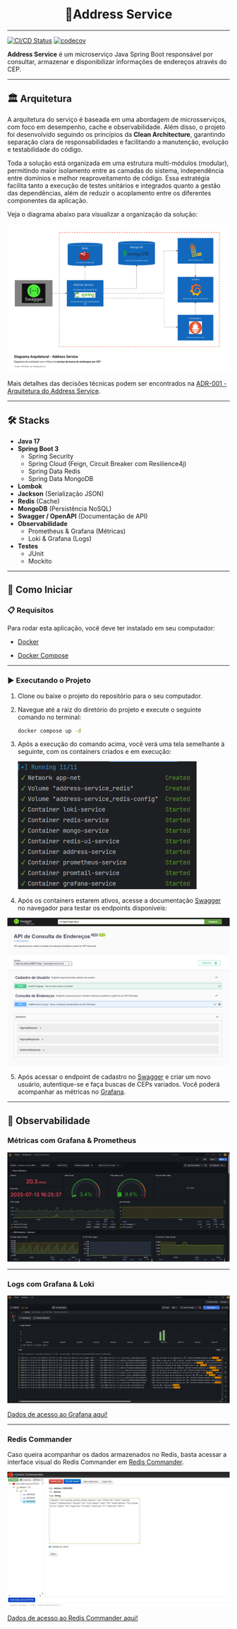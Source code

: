 <h1 align="center">
📍Address Service
</h1>

---

[![CI/CD Status](https://github.com/RodrigoAntonioCruz/address-service/actions/workflows/build.yml/badge.svg)](https://github.com/RodrigoAntonioCruz/address-service/actions/workflows/build.yml)  [![codecov](https://codecov.io/gh/RodrigoAntonioCruz/address-service/graph/badge.svg?token=U0hX0t8mpH)](https://codecov.io/gh/RodrigoAntonioCruz/address-service)

**Address Service** é um microserviço Java Spring Boot responsável por consultar, armazenar e disponibilizar informações de endereços através do CEP.

---

## 🏛️ Arquitetura

A arquitetura do serviço é baseada em uma abordagem de microsserviços, com foco em desempenho, cache e observabilidade. Além disso, o projeto foi desenvolvido seguindo os princípios da **Clean Architecture**, garantindo separação clara de responsabilidades e facilitando a manutenção, evolução e testabilidade do código.

Toda a solução está organizada em uma estrutura multi-módulos (modular), permitindo maior isolamento entre as camadas do sistema, independência entre domínios e melhor reaproveitamento de código. Essa estratégia facilita tanto a execução de testes unitários e integrados quanto a gestão das dependências, além de reduzir o acoplamento entre os diferentes componentes da aplicação.

Veja o diagrama abaixo para visualizar a organização da solução:

![Diagrama Arquitetural](docs/img/diagrama-arquitetura.png)

Mais detalhes das decisões técnicas podem ser encontrados na [ADR-001 - Arquitetura do Address Service](docs/adr/ADR-001-architecture-address-service.md).

---

## 🛠️ Stacks

- **Java 17**
- **Spring Boot 3**
    - Spring Security
    - Spring Cloud (Feign, Circuit Breaker com Resilience4j)
    - Spring Data Redis
    - Spring Data MongoDB
- **Lombok**
- **Jackson** (Serialização JSON)
- **Redis** (Cache)
- **MongoDB** (Persistência NoSQL)
- **Swagger / OpenAPI** (Documentação de API)
- **Observabilidade**
    - Prometheus & Grafana (Métricas)
    - Loki & Grafana (Logs)
- **Testes**
    - JUnit
    - Mockito

---

## 🚀 Como Iniciar

### 📋 Requisitos

Para rodar esta aplicação, você deve ter instalado em seu computador:

- [Docker](https://docs.docker.com/get-started/)

- [Docker Compose](https://docs.docker.com/compose/)

---

### ▶️ Executando o Projeto

1. Clone ou baixe o projeto do repositório para o seu computador.

2. Navegue até a raiz do diretório do projeto e execute o seguinte comando no terminal:

    ```bash
    docker compose up -d
    ```

3. Após a execução do comando acima, você verá uma tela semelhante à seguinte, com os containers criados e em execução:

   ![Application Build Terminal](docs/img/app-build-terminal.png)

4. Após os containers estarem ativos, acesse a documentação <a href="http://localhost:8887/v1/api/swagger-ui/index.html" target="_blank" title="Clique e navegue!">Swagger</a> no navegador para testar os endpoints disponíveis:

<a href="http://localhost:8887/v1/api/swagger-ui/index.html" target="_blank" title="Swagger">

![Application Swagger](docs/img/app-swagger.png)

</a>

5. Após acessar o endpoint de cadastro no <a href="http://localhost:8887/v1/api/swagger-ui/index.html#/Cadastro%20de%20Usu%C3%A1rio/signUp" target="_blank" title="Clique e navegue!">Swagger</a> e criar um novo usuário, autentique-se e faça buscas de CEPs variados. Você poderá acompanhar as métricas no <a href="http://localhost:3000" target="_blank" title="Clique para acessar o Grafana!">Grafana</a>.

---

## 🔎 Observabilidade

### Métricas com Grafana & Prometheus

<a href="http://localhost:3000/d/sOae4vCnk/dashboard-metrics?orgId=1&from=now-5m&to=now&timezone=browser&var-instance=address-service:8887&var-application=&var-memory_pool_heap=$__all&var-memory_pool_nonheap=$__all&refresh=5s" target="_blank" title="Clique para acessar o Grafana!">

![Grafana Dashboard](docs/img/dashboard.png)

</a>

---

### Logs com Grafana & Loki

<a href="http://localhost:3000/explore?schemaVersion=1&panes=%7B%225gl%22%3A%7B%22datasource%22%3A%22loki%22%2C%22queries%22%3A%5B%7B%22refId%22%3A%22A%22%2C%22expr%22%3A%22%22%2C%22queryType%22%3A%22range%22%2C%22datasource%22%3A%7B%22type%22%3A%22loki%22%2C%22uid%22%3A%22loki%22%7D%2C%22editorMode%22%3A%22builder%22%2C%22direction%22%3A%22backward%22%7D%5D%2C%22range%22%3A%7B%22from%22%3A%22now-1h%22%2C%22to%22%3A%22now%22%7D%7D%7D&orgId=1" target="_blank" title="Clique para acessar o Grafana!">

![Grafana Dashboard](docs/img/logs.png)

</a>

[Dados de acesso ao Grafana aqui!](docs/adr/data-access-grafana.md)

---

### Redis Commander

Caso queira acompanhar os dados armazenados no Redis, basta acessar a interface visual do Redis Commander em <a href="http://localhost:8081/" target="_blank" title="Clique para acessar o Redis Commander!">Redis Commander</a>.

<a href="http://localhost:8081/" target="_blank" title="Clique para acessar o Redis Commander!"> 

![Redis Commander](docs/img/redis.png)

</a>

[Dados de acesso ao Redis Commander aqui!](docs/adr/data-access-redis.md)